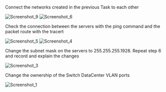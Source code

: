 Connect the networks created in the previous Task to each other

![Screenshot_9](https://user-images.githubusercontent.com/93934367/153830054-cf3b7000-0611-4500-8e41-7b8f1d38f4a3.png)
![Screenshot_6](https://user-images.githubusercontent.com/93934367/153830057-0df2eea5-b803-4655-8492-3e438d82a1ad.png)


Check the connection between the servers with the ping command and the packet route with the tracert

![Screenshot_5](https://user-images.githubusercontent.com/93934367/153831532-bdd79dc5-12c9-4ad3-94da-8a9d40ace0dc.png)
![Screenshot_4](https://user-images.githubusercontent.com/93934367/153831244-1d7949b9-7f9f-4ac2-a005-84315fd3f958.png)

Change the subnet mask on the servers to 255.255.255.1928. Repeat step 6 and record and explain the changes

![Screenshot_3](https://user-images.githubusercontent.com/93934367/153832075-4d249eb9-2b24-437f-a44c-8fe62d6ebb05.png)

Change the ownership of the Switch DataCenter VLAN ports

![Screenshot_1](https://user-images.githubusercontent.com/93934367/153832233-98127ce4-bcde-4bd2-83af-7d23ee64d507.png)
